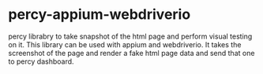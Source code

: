 # percy-appium-webdriverio
percy librabry to take snapshot of the html page and perform visual testing on it. This library can be used with appium and webdriverio. It takes the screenshot of the page and render a fake html page data and send that one to percy dashboard.
